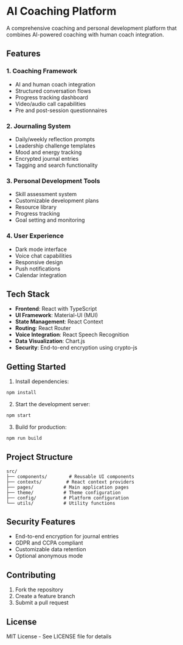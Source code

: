 # AI Coaching Platform

A comprehensive coaching and personal development platform that combines AI-powered coaching with human coach integration.

## Features

### 1. Coaching Framework
- AI and human coach integration
- Structured conversation flows
- Progress tracking dashboard
- Video/audio call capabilities
- Pre and post-session questionnaires

### 2. Journaling System
- Daily/weekly reflection prompts
- Leadership challenge templates
- Mood and energy tracking
- Encrypted journal entries
- Tagging and search functionality

### 3. Personal Development Tools
- Skill assessment system
- Customizable development plans
- Resource library
- Progress tracking
- Goal setting and monitoring

### 4. User Experience
- Dark mode interface
- Voice chat capabilities
- Responsive design
- Push notifications
- Calendar integration

## Tech Stack

- **Frontend**: React with TypeScript
- **UI Framework**: Material-UI (MUI)
- **State Management**: React Context
- **Routing**: React Router
- **Voice Integration**: React Speech Recognition
- **Data Visualization**: Chart.js
- **Security**: End-to-end encryption using crypto-js

## Getting Started

1. Install dependencies:
```bash
npm install
```

2. Start the development server:
```bash
npm start
```

3. Build for production:
```bash
npm run build
```

## Project Structure

```
src/
├── components/        # Reusable UI components
├── contexts/         # React context providers
├── pages/           # Main application pages
├── theme/           # Theme configuration
├── config/          # Platform configuration
└── utils/           # Utility functions
```

## Security Features

- End-to-end encryption for journal entries
- GDPR and CCPA compliant
- Customizable data retention
- Optional anonymous mode

## Contributing

1. Fork the repository
2. Create a feature branch
3. Submit a pull request

## License

MIT License - See LICENSE file for details
